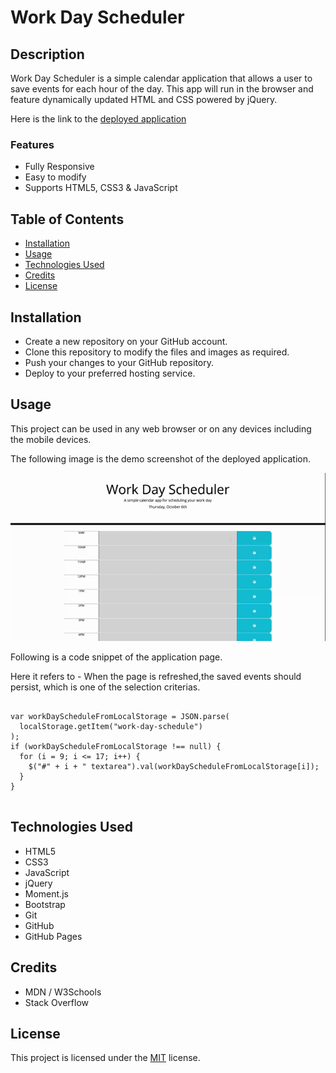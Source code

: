 # Work Day Scheduler

## Description

Work Day Scheduler is a simple calendar application that allows a user to save events for each hour of the day. This app will run in the browser and feature dynamically updated HTML and CSS powered by jQuery.

Here is the link to the [deployed application]()

### Features

- Fully Responsive
- Easy to modify
- Supports HTML5, CSS3 & JavaScript

## Table of Contents

- [Installation](#installation)
- [Usage](#usage)
- [Technologies Used](#technologiesused)
- [Credits](#credits)
- [License](#license)

## Installation

- Create a new repository on your GitHub account.
- Clone this repository to modify the files and images as required.
- Push your changes to your GitHub repository.
- Deploy to your preferred hosting service.

## Usage

This project can be used in any web browser or on any devices including the mobile devices.

The following image is the demo screenshot of the deployed application.

![Demo screenshot](./images/demo-work-day-scheduler.gif)

Following is a code snippet of the application page.

Here it refers to - When the page is refreshed,the saved events should persist, which is one of the selection criterias.

```html5

var workDayScheduleFromLocalStorage = JSON.parse(
  localStorage.getItem("work-day-schedule")
);
if (workDayScheduleFromLocalStorage !== null) {
  for (i = 9; i <= 17; i++) {
    $("#" + i + " textarea").val(workDayScheduleFromLocalStorage[i]);
  }
}


```

## Technologies Used

- HTML5
- CSS3
- JavaScript
- jQuery
- Moment.js
- Bootstrap
- Git
- GitHub
- GitHub Pages

## Credits

- MDN / W3Schools
- Stack Overflow

## License

This project is licensed under the [MIT](./LICENSE) license.
